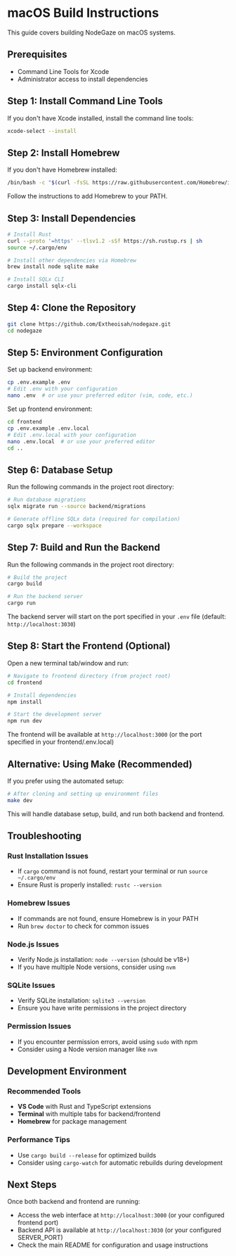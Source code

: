 # macOS Build Instructions

This guide covers building NodeGaze on macOS systems.

## Prerequisites

- Command Line Tools for Xcode
- Administrator access to install dependencies

## Step 1: Install Command Line Tools

If you don't have Xcode installed, install the command line tools:

```bash
xcode-select --install
```

## Step 2: Install Homebrew

If you don't have Homebrew installed:

```bash
/bin/bash -c "$(curl -fsSL https://raw.githubusercontent.com/Homebrew/install/HEAD/install.sh)"
```

Follow the instructions to add Homebrew to your PATH.

## Step 3: Install Dependencies

```bash
# Install Rust
curl --proto '=https' --tlsv1.2 -sSf https://sh.rustup.rs | sh
source ~/.cargo/env

# Install other dependencies via Homebrew
brew install node sqlite make

# Install SQLx CLI
cargo install sqlx-cli
```

## Step 4: Clone the Repository

```bash
git clone https://github.com/Extheoisah/nodegaze.git
cd nodegaze
```

## Step 5: Environment Configuration

Set up backend environment:
```bash
cp .env.example .env
# Edit .env with your configuration
nano .env  # or use your preferred editor (vim, code, etc.)
```

Set up frontend environment:
```bash
cd frontend
cp .env.example .env.local
# Edit .env.local with your configuration  
nano .env.local  # or use your preferred editor
cd ..
```

## Step 6: Database Setup

Run the following commands in the project root directory:
```bash
# Run database migrations
sqlx migrate run --source backend/migrations

# Generate offline SQLx data (required for compilation)
cargo sqlx prepare --workspace
```

## Step 7: Build and Run the Backend

Run the following commands in the project root directory:
```bash
# Build the project
cargo build

# Run the backend server
cargo run
```

The backend server will start on the port specified in your `.env` file (default: `http://localhost:3030`)

## Step 8: Start the Frontend (Optional)

Open a new terminal tab/window and run:
```bash
# Navigate to frontend directory (from project root)
cd frontend

# Install dependencies
npm install

# Start the development server
npm run dev
```

The frontend will be available at `http://localhost:3000` (or the port specified in your frontend/.env.local)

## Alternative: Using Make (Recommended)

If you prefer using the automated setup:

```bash
# After cloning and setting up environment files
make dev
```

This will handle database setup, build, and run both backend and frontend.

## Troubleshooting

### Rust Installation Issues
- If `cargo` command is not found, restart your terminal or run `source ~/.cargo/env`
- Ensure Rust is properly installed: `rustc --version`

### Homebrew Issues
- If commands are not found, ensure Homebrew is in your PATH
- Run `brew doctor` to check for common issues

### Node.js Issues
- Verify Node.js installation: `node --version` (should be v18+)
- If you have multiple Node versions, consider using `nvm`

### SQLite Issues
- Verify SQLite installation: `sqlite3 --version`
- Ensure you have write permissions in the project directory

### Permission Issues
- If you encounter permission errors, avoid using `sudo` with npm
- Consider using a Node version manager like `nvm`

## Development Environment

### Recommended Tools
- **VS Code** with Rust and TypeScript extensions
- **Terminal** with multiple tabs for backend/frontend
- **Homebrew** for package management

### Performance Tips
- Use `cargo build --release` for optimized builds
- Consider using `cargo-watch` for automatic rebuilds during development

## Next Steps

Once both backend and frontend are running:
- Access the web interface at `http://localhost:3000` (or your configured frontend port)
- Backend API is available at `http://localhost:3030` (or your configured SERVER_PORT)
- Check the main README for configuration and usage instructions
